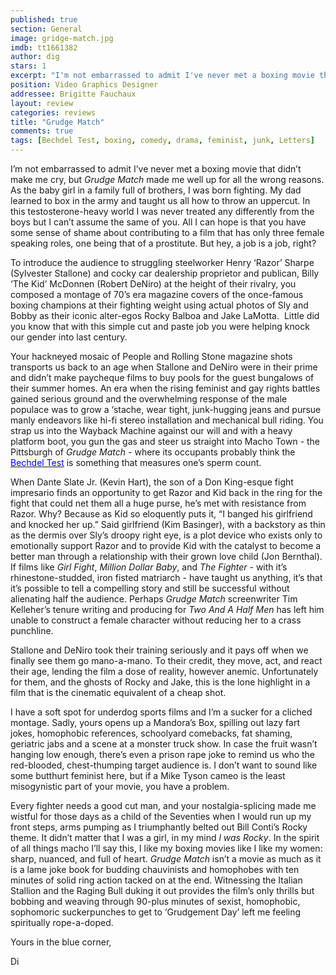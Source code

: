 ```yaml
---
published: true
section: General
image: gridge-match.jpg
imdb: tt1661382
author: dig 
stars: 1
excerpt: "I'm not embarrassed to admit I've never met a boxing movie that didn't make me cry, but Grudge Match made me well up for all the wrong reasons."
position: Video Graphics Designer 
addressee: Brigitte Fauchaux
layout: review
categories: reviews
title: "Grudge Match"
comments: true
tags: [Bechdel Test, boxing, comedy, drama, feminist, junk, Letters]
---
```

<p class="normal">I&rsquo;m not embarrassed to admit I&rsquo;ve never met a boxing movie that didn&rsquo;t make me cry, but <em>Grudge Match</em> made me well up for all the wrong reasons. As the baby girl in a family full of brothers, I was born fighting. My dad learned to box in the army and taught us all how to throw an uppercut. In this testosterone-heavy world I was never treated any differently from the boys but I can&rsquo;t assume the same of you. All I can hope is that you have some sense of shame about contributing to a film that has only three female speaking roles, one being that of a prostitute. But hey, a job is a job, right?</p>
<p class="normal">To introduce the audience to struggling steelworker Henry &lsquo;Razor&rsquo; Sharpe (Sylvester Stallone) and cocky car dealership proprietor and publican, Billy &lsquo;The Kid&rsquo; McDonnen (Robert DeNiro) at the height of their rivalry, you composed a montage of 70&rsquo;s era magazine covers of the once-famous boxing champions at their fighting weight using actual photos of Sly and Bobby as their iconic alter-egos Rocky Balboa and Jake LaMotta.&nbsp; Little did you know that with this simple cut and paste job you were helping knock our gender into last century.&nbsp;</p>
<p class="normal">Your hackneyed mosaic of People and Rolling Stone magazine shots transports us back to an age when Stallone and DeNiro were in their prime and didn&rsquo;t make paycheque films to buy pools for the guest bungalows of their summer homes. An era when the rising feminist and gay rights battles gained serious ground and the overwhelming response of the male populace was to grow a &lsquo;stache, wear tight, junk-hugging jeans and pursue manly endeavors like hi-fi stereo installation and mechanical bull riding. You strap us into the Wayback Machine against our will and with a heavy platform boot, you gun the gas and steer us straight into Macho Town - the Pittsburgh of <em>Grudge Match</em> - where its occupants probably think the <a href="http://en.wikipedia.org/wiki/Bechdel_test"><span style="color:blue;">Bechdel Test</span></a> is something that measures one&rsquo;s sperm count.&nbsp;</p>
<p class="normal">When Dante Slate Jr. (Kevin Hart), the son of a Don King-esque fight impresario finds an opportunity to get Razor and Kid back in the ring for the fight that could net them all a huge purse, he&rsquo;s met with resistance from Razor. Why? Because as Kid so eloquently puts it, &ldquo;I banged his girlfriend and knocked her up.&rdquo; Said girlfriend (Kim Basinger), with a backstory as thin as the dermis over Sly&rsquo;s droopy right eye, is a plot device who exists only to emotionally support Razor and to provide Kid with the catalyst to become a better man through a relationship with their grown love child (Jon Bernthal). If films like <em>Girl Fight</em>, <em>Million Dollar Baby</em>, and <em>The Fighter</em> - with it&rsquo;s rhinestone-studded, iron fisted matriarch - have taught us anything, it&rsquo;s that it&rsquo;s possible to tell a compelling story and still be successful without alienating half the audience. Perhaps <em>Grudge Match</em> screenwriter Tim Kelleher&rsquo;s tenure writing and producing for <em>Two And A Half Men</em> has left him unable to construct a female character without reducing her to a crass punchline.</p>
<p class="normal">Stallone and DeNiro took their training seriously and it pays off when we finally see them go mano-a-mano. To their credit, they move, act, and react their age, lending the film a dose of reality, however anemic. Unfortunately for them, and the ghosts of Rocky and Jake, this is the lone highlight in a film that is the cinematic equivalent of a cheap shot.</p>
<p class="normal">I have a soft spot for underdog sports films and I&rsquo;m a sucker for a cliched montage. Sadly, yours opens up a Mandora&rsquo;s Box, spilling out lazy fart jokes, homophobic references, schoolyard comebacks, fat shaming, geriatric jabs and a scene at a monster truck show. In case the fruit wasn&rsquo;t hanging low enough, there&rsquo;s even a prison rape joke to remind us who the red-blooded, chest-thumping target audience is. I don&rsquo;t want to sound like some butthurt feminist here, but if a Mike Tyson cameo is the least misogynistic part of your movie, you have a problem.</p>
<p class="normal">Every fighter needs a good cut man, and your nostalgia-splicing made me wistful for those days as a child of the Seventies when I would run up my front steps, arms pumping as I triumphantly belted out Bill Conti&rsquo;s Rocky theme. It didn&rsquo;t matter that I was a girl, in my mind <em>l was Rocky</em>. In the spirit of all things macho I&rsquo;ll say this, I like my boxing movies like I like my women: sharp, nuanced, and full of heart. <em>Grudge Match</em> isn&rsquo;t a movie as much as it is a lame joke book for budding chauvinists and homophobes with ten minutes of solid ring action tacked on at the end. Witnessing the Italian Stallion and the Raging Bull duking it out provides the film&rsquo;s only thrills but bobbing and weaving through 90-plus minutes of sexist, homophobic, sophomoric suckerpunches to get to &lsquo;Grudgement Day&rsquo; left me feeling spiritually rope-a-doped.&nbsp;</p>
<p class="normal">Yours in the blue corner,</p>
<p class="normal">Di</p>
